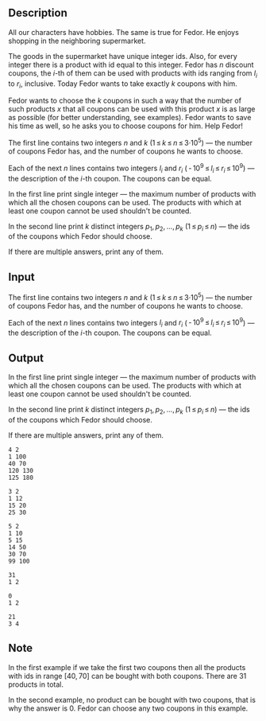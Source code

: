 ## Description

<div><p>All our characters have hobbies. The same is true for Fedor. He enjoys shopping in the neighboring supermarket. </p><p>The goods in the supermarket have unique integer ids. Also, for every integer there is a product with id equal to this integer. Fedor has <span class="tex-span"><i>n</i></span> discount coupons, the <span class="tex-span"><i>i</i></span>-th of them can be used with products with ids ranging from <span class="tex-span"><i>l</i><sub class="lower-index"><i>i</i></sub></span> to <span class="tex-span"><i>r</i><sub class="lower-index"><i>i</i></sub></span>, inclusive. Today Fedor wants to take exactly <span class="tex-span"><i>k</i></span> coupons with him.</p><p>Fedor wants to choose the <span class="tex-span"><i>k</i></span> coupons in such a way that the number of such products <span class="tex-span"><i>x</i></span> that all coupons can be used with this product <span class="tex-span"><i>x</i></span> is as large as possible (for better understanding, see examples). Fedor wants to save his time as well, so he asks you to choose coupons for him. Help Fedor!</p></div><div class="input-specification"><p>The first line contains two integers <span class="tex-span"><i>n</i></span> and <span class="tex-span"><i>k</i></span> (<span class="tex-span">1 ≤ <i>k</i> ≤ <i>n</i> ≤ 3·10<sup class="upper-index">5</sup></span>)&nbsp;— the number of coupons Fedor has, and the number of coupons he wants to choose.</p><p>Each of the next <span class="tex-span"><i>n</i></span> lines contains two integers <span class="tex-span"><i>l</i><sub class="lower-index"><i>i</i></sub></span> and <span class="tex-span"><i>r</i><sub class="lower-index"><i>i</i></sub></span> (<span class="tex-span"> - 10<sup class="upper-index">9</sup> ≤ <i>l</i><sub class="lower-index"><i>i</i></sub> ≤ <i>r</i><sub class="lower-index"><i>i</i></sub> ≤ 10<sup class="upper-index">9</sup></span>)&nbsp;— the description of the <span class="tex-span"><i>i</i></span>-th coupon. The coupons can be equal.</p></div><div class="output-specification"><p>In the first line print single integer&nbsp;— the maximum number of products with which all the chosen coupons can be used. The products with which at least one coupon cannot be used shouldn't be counted.</p><p>In the second line print <span class="tex-span"><i>k</i></span> distinct integers <span class="tex-span"><i>p</i><sub class="lower-index">1</sub>, <i>p</i><sub class="lower-index">2</sub>, ..., <i>p</i><sub class="lower-index"><i>k</i></sub></span> (<span class="tex-span">1 ≤ <i>p</i><sub class="lower-index"><i>i</i></sub> ≤ <i>n</i></span>)&nbsp;— the ids of the coupons which Fedor should choose.</p><p>If there are multiple answers, print any of them.</p></div>

## Input

<p>The first line contains two integers <span class="tex-span"><i>n</i></span> and <span class="tex-span"><i>k</i></span> (<span class="tex-span">1 ≤ <i>k</i> ≤ <i>n</i> ≤ 3·10<sup class="upper-index">5</sup></span>)&nbsp;— the number of coupons Fedor has, and the number of coupons he wants to choose.</p><p>Each of the next <span class="tex-span"><i>n</i></span> lines contains two integers <span class="tex-span"><i>l</i><sub class="lower-index"><i>i</i></sub></span> and <span class="tex-span"><i>r</i><sub class="lower-index"><i>i</i></sub></span> (<span class="tex-span"> - 10<sup class="upper-index">9</sup> ≤ <i>l</i><sub class="lower-index"><i>i</i></sub> ≤ <i>r</i><sub class="lower-index"><i>i</i></sub> ≤ 10<sup class="upper-index">9</sup></span>)&nbsp;— the description of the <span class="tex-span"><i>i</i></span>-th coupon. The coupons can be equal.</p>

## Output

<p>In the first line print single integer&nbsp;— the maximum number of products with which all the chosen coupons can be used. The products with which at least one coupon cannot be used shouldn't be counted.</p><p>In the second line print <span class="tex-span"><i>k</i></span> distinct integers <span class="tex-span"><i>p</i><sub class="lower-index">1</sub>, <i>p</i><sub class="lower-index">2</sub>, ..., <i>p</i><sub class="lower-index"><i>k</i></sub></span> (<span class="tex-span">1 ≤ <i>p</i><sub class="lower-index"><i>i</i></sub> ≤ <i>n</i></span>)&nbsp;— the ids of the coupons which Fedor should choose.</p><p>If there are multiple answers, print any of them.</p>





```input1
4 2
1 100
40 70
120 130
125 180

```




```input2
3 2
1 12
15 20
25 30

```




```input3
5 2
1 10
5 15
14 50
30 70
99 100

```




```output1
31
1 2 

```




```output2
0
1 2 

```




```output3
21
3 4 

```



## Note

<p>In the first example if we take the first two coupons then all the products with ids in range <span class="tex-span">[40, 70]</span> can be bought with both coupons. There are <span class="tex-span">31</span> products in total.</p><p>In the second example, no product can be bought with two coupons, that is why the answer is <span class="tex-span">0</span>. Fedor can choose any two coupons in this example.</p>
